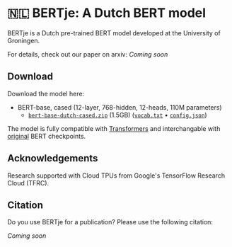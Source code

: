 # 🇳🇱 BERTje: A Dutch BERT model

BERTje is a Dutch pre-trained BERT model developed at the University of Groningen.

For details, check out our paper on arxiv: *Coming soon*


## Download
Download the model here:

 - BERT-base, cased (12-layer, 768-hidden, 12-heads, 110M parameters)
   - [`bert-base-dutch-cased.zip`](https://bertje.s3.eu-central-1.amazonaws.com/v1/bert-base-dutch-cased.zip) (1.5GB) ([`vocab.txt`](https://bertje.s3.eu-central-1.amazonaws.com/v1/vocab.txt) • [`config.json`](https://bertje.s3.eu-central-1.amazonaws.com/v1/config.json))

The model is fully compatible with [Transformers](https://github.com/huggingface/transformers) and interchangable with [original](https://github.com/google-research/bert#pre-trained-models) BERT checkpoints.


## Acknowledgements
Research supported with Cloud TPUs from Google's TensorFlow Research Cloud (TFRC).


## Citation

Do you use BERTje for a publication? Please use the following citation:

*Coming soon*
